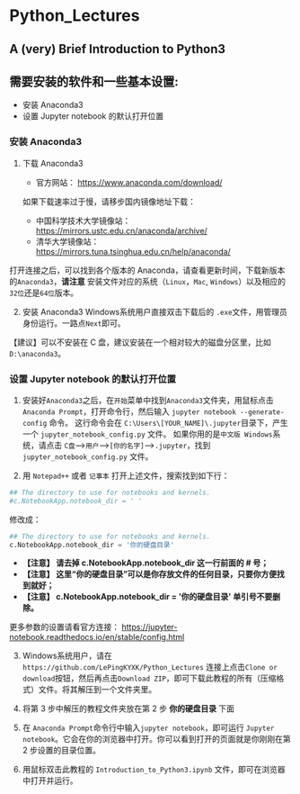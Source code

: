 # Python_Lectures
A (very) Brief Introduction to Python3
---

## 需要安装的软件和一些基本设置:
- 安装 Anaconda3
- 设置 Jupyter notebook 的默认打开位置

### 安装 Anaconda3
1. 下载 Anaconda3
    - 官方网站： https://www.anaconda.com/download/

    如果下载速率过于慢，请移步国内镜像地址下载：
    - 中国科学技术大学镜像站： https://mirrors.ustc.edu.cn/anaconda/archive/
    - 清华大学镜像站：https://mirrors.tuna.tsinghua.edu.cn/help/anaconda/

  打开连接之后，可以找到各个版本的 Anaconda，请查看更新时间，下载新版本的`Anaconda3`，**请注意** 安装文件对应的系统（`Linux`，`Mac`, `Windows`）以及相应的`32位`还是`64位`版本。


2. 安装 Anaconda3
Windows系统用户直接双击下载后的 `.exe`文件，用管理员身份运行。一路点`Next`即可。

【建议】可以不安装在 C 盘，建议安装在一个相对较大的磁盘分区里，比如 `D:\anaconda3`。

### 设置 Jupyter notebook 的默认打开位置
1. 安装好`Anaconda3`之后，在`开始`菜单中找到`Anaconda3`文件夹，用鼠标点击 `Anaconda Prompt`，打开命令行，然后输入 `jupyter notebook --generate-config` 命令。
这行命令会在 `C:\Users\[YOUR_NAME]\.jupyter`目录下，产生一个 `jupyter_notebook_config.py` 文件。
如果你用的是`中文版 Windows`系统，请点击 `C盘`-->`用户`-->`[你的名字]`-->`.jupyter`，找到 `jupyter_notebook_config.py` 文件。

2. 用 `Notepad++` 或者 `记事本` 打开上述文件，搜索找到如下行：
```python
## The directory to use for notebooks and kernels.
#c.NotebookApp.notebook_dir = ' '
```
修改成：
```python
## The directory to use for notebooks and kernels.
c.NotebookApp.notebook_dir = '你的硬盘目录'
```
- **【注意】 请去掉 c.NotebookApp.notebook_dir 这一行前面的 # 号；**
- **【注意】 这里“你的硬盘目录”可以是你存放文件的任何目录，只要你方便找到就好；**
- **【注意】 c.NotebookApp.notebook_dir = '你的硬盘目录' 单引号不要删除。**

更多参数的设置请看官方连接： https://jupyter-notebook.readthedocs.io/en/stable/config.html

3. Windows系统用户，请在 `https://github.com/LePingKYXK/Python_Lectures` 连接上点击`Clone or download`按钮，然后再点击`Download ZIP`，即可下载此教程的所有（压缩格式）文件。将其解压到一个文件夹里。

4. 将第 3 步中解压的教程文件夹放在第 2 步 **你的硬盘目录** 下面

5. 在 `Anaconda Prompt`命令行中输入`jupyter notebook`，即可运行 `Jupyter notebook`。它会在你的浏览器中打开。你可以看到打开的页面就是你刚刚在第 2 步设置的目录位置。

6. 用鼠标双击此教程的 `Introduction_to_Python3.ipynb` 文件，即可在浏览器中打开并运行。
